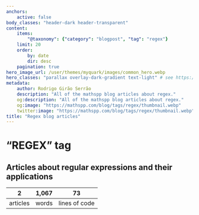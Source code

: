 ```yaml
---
anchors:
    active: false
body_classes: "header-dark header-transparent"
content:
    items:
        "@taxonomy": {"category": "blogpost", "tag": "regex"}
    limit: 20
    order:
        by: date
        dir: desc
    pagination: true
hero_image_url: /user/themes/myquark/images/common_hero.webp
hero_classes: "parallax overlay-dark-gradient text-light" # see https://demo.getgrav.org/blog-skeleton/blog/hero-classes
metadata:
    author: Rodrigo Girão Serrão
    description: "All of the mathspp blog articles about regex."
    og:description: "All of the mathspp blog articles about regex."
    og:image: "https://mathspp.com/blog/tags/regex/thumbnail.webp"
    twitter:image: "https://mathspp.com/blog/tags/regex/thumbnail.webp"
title: "Regex blog articles"
---
```


# “REGEX” tag


## Articles about regular expressions and their applications



<table class="stats-table">
    <thead>
        <tr>
            <th style="text-align: center;">2</th>
            <th style="text-align: center;">1,067</th>
            <th style="text-align: center;">73</th>
        </tr>
    </thead>
    <tbody>
        <tr>
            <td style="text-align: center;">articles</td>
            <td style="text-align: center;">words</td>
            <td style="text-align: center;">lines of code</td>
        </tr>
    </tbody>
</table>